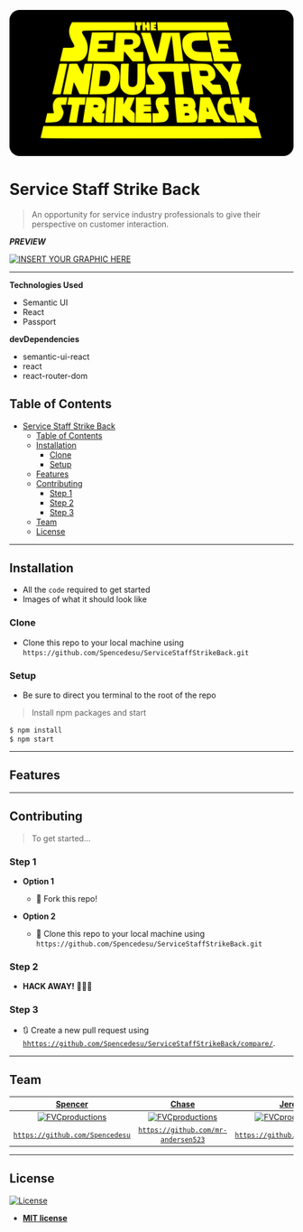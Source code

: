 <a href=""><img src="./Line-cook_Confessional/src/images/serviceIndustry2.png" alt="App Logo"></a>


# Service Staff Strike Back

> An opportunity for service industry professionals to give their perspective on customer interaction.



***PREVIEW***

[![INSERT YOUR GRAPHIC HERE]("")]()


---

**Technologies Used**

- Semantic UI 
- React
- Passport

**devDependencies**

- semantic-ui-react 
- react
- react-router-dom


## Table of Contents


- [Service Staff Strike Back](#service-staff-strike-back)
  - [Table of Contents](#table-of-contents)
  - [Installation](#installation)
    - [Clone](#clone)
    - [Setup](#setup)
  - [Features](#features)
  - [Contributing](#contributing)
    - [Step 1](#step-1)
    - [Step 2](#step-2)
    - [Step 3](#step-3)
  - [Team](#team)
  - [License](#license)


---

## Installation

- All the `code` required to get started
- Images of what it should look like

### Clone

- Clone this repo to your local machine using `https://github.com/Spencedesu/ServiceStaffStrikeBack.git`

### Setup

- Be sure to direct you terminal to the root of the repo

> Install npm packages and start 

```shell
$ npm install
$ npm start
```

---

## Features


---

## Contributing

> To get started...

### Step 1

- **Option 1**
    - 🍴 Fork this repo!

- **Option 2**
    - 👯 Clone this repo to your local machine using `https://github.com/Spencedesu/ServiceStaffStrikeBack.git`

### Step 2

- **HACK AWAY!** 🔨🔨🔨

### Step 3

- 🔃 Create a new pull request using <a href="https://github.com/Spencedesu/ServiceStaffStrikeBack/compare/" target="_blank">`hhttps://github.com/Spencedesu/ServiceStaffStrikeBack/compare/`</a>.

---

## Team


| <a href="https://github.com/Spencedesu" target="_blank">**Spencer**</a>  | <a href="https://github.com/mr-andersen523" target="_blank">**Chase**</a>  | <a href="https://github.com/Jeretc79" target="_blank">**Jeret**</a> | <a href="https://github.com/maxskewes" target="_blank">**Max**</a> |
| :---: |:---:| :---:| :---:
| [![FVCproductions](https://avatars1.githubusercontent.com/Spencedesu?s=150)](https://github.com/Spencedesu)       | [![FVCproductions](https://avatars1.githubusercontent.com/mr-andersen523?s=150)](https://github.com/mr-andersen523) | [![FVCproductions](https://avatars1.githubusercontent.com/Jeretc79?s=150)](https://github.com/Jeretc79)  | [![FVCproductions](https://avatars1.githubusercontent.com/maxskewes?s=150)](https://github.com/maxskewes) |
| <a href="https://github.com/Spencedesu" target="_blank">`https://github.com/Spencedesu`</a> | <a href="https://github.com/mr-andersen523" target="_blank">`https://github.com/mr-andersen523`</a>  | <a href="https://github.com/Jeretc79" target="_blank">`https://github.com/Jeretc79`</a> | <a href="https://github.com/maxskewes" target="_blank">`https://github.com/maxskewes`</a>  |



<!-- | <a href="https://github.com/Spencedesu" target="_blank">**Spencer**</a> 
| <a href="https://github.com/mr-andersen523" target="_blank">**Chase**</a> 
| <a href="https://github.com/Jeretc79" target="_blank">**Jeret**</a> 
|<a href="https://github.com/maxskewes" target="_blank">**Max**</a> 
|
| :---: |:---:| :---:| :---:|
| [![FVCproductions](https://avatars1.githubusercontent.com/Spencedesu?s=200)](https://github.com/Spencedesu)    
| [![FVCproductions](https://avatars1.githubusercontent.com/mr-andersen523?s=200)](https://github.com/mr-andersen523) 
| [![FVCproductions](https://avatars1.githubusercontent.com/Jeretc79?s=200)](https://github.com/Jeretc79)
| [![FVCproductions](https://avatars1.githubusercontent.com/maxskewes?s=200)](https://github.com/maxskewes)    
|
| <a href="https://github.com/Spencedesu" target="_blank">`https://github.com/Spencedesu`</a> 
| <a href="https://github.com/mr-andersen523" target="_blank">`https://github.com/mr-andersen523`</a> 
| <a href="https://github.com/Jeretc79" target="_blank">`https://github.com/Jeretc79`</a>
| <a href="https://github.com/maxskewes" target="_blank">`https://github.com/maxskewes`</a>  
| -->

---

## License

[![License](http://img.shields.io/:license-mit-blue.svg?style=flat-square)](http://badges.mit-license.org)

- **[MIT license](http://opensource.org/licenses/mit-license.php)**